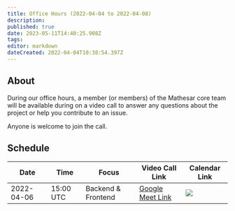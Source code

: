 ```yaml
---
title: Office Hours (2022-04-04 to 2022-04-08)
description: 
published: true
date: 2023-05-11T14:40:25.908Z
tags: 
editor: markdown
dateCreated: 2022-04-04T10:38:54.397Z
---
```


## About

During our office hours, a member (or members) of the Mathesar core team will be available during on a video call to answer any questions about the project or help you contribute to an issue. 

Anyone is welcome to join the call.

## Schedule

| Date | Time | Focus | Video Call Link | Calendar Link |
|-|-|-|-|-|
| 2022-04-06 | 15:00 UTC | Backend & Frontend | [Google Meet Link](https://meet.google.com/uqj-itjm-pfu) | <a target="_blank" href="https://calendar.google.com/event?action=TEMPLATE&amp;tmeid=MmY3djAxdG0xMWdzODZjN2UxMWltY2kyZnYgY192ZTFpOW01aHZ0NW9hbHZka3VoczNvODFpOEBn&amp;tmsrc=c_ve1i9m5hvt5oalvdkuhs3o81i8%40group.calendar.google.com"><img border="0" src="https://www.google.com/calendar/images/ext/gc_button1_en.gif"></a>